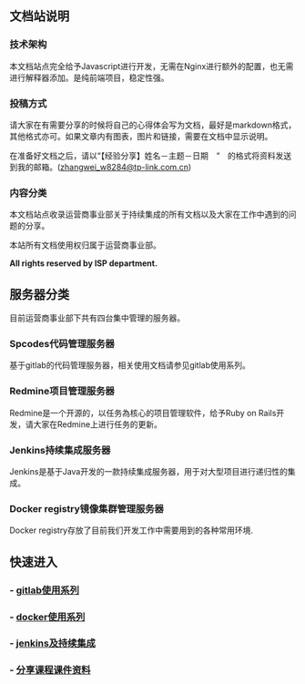 ## 文档站说明

### 技术架构
本文档站点完全给予Javascript进行开发，无需在Nginx进行额外的配置，也无需进行解释器添加。是纯前端项目，稳定性强。

### 投稿方式
请大家在有需要分享的时候将自己的心得体会写为文档，最好是markdown格式，其他格式亦可。如果文章内有图表，图片和链接，需要在文档中显示说明。

在准备好文档之后，请以“【经验分享】姓名－主题－日期　“　的格式将资料发送到我的邮箱。(zhangwei_w8284@tp-link.com.cn)

### 内容分类
本文档站点收录运营商事业部关于持续集成的所有文档以及大家在工作中遇到的问题的分享。


本站所有文档使用权归属于运营商事业部。

__All rights reserved by ISP department.__

## 服务器分类

目前运营商事业部下共有四台集中管理的服务器。

### Spcodes代码管理服务器
基于gitlab的代码管理服务器，相关使用文档请参见gitlab使用系列。

###  Redmine项目管理服务器
Redmine是一个开源的，以任务為核心的项目管理软件，给予Ruby on Rails开发，请大家在Redmine上进行任务的更新。

###  Jenkins持续集成服务器
Jenkins是基于Java开发的一款持续集成服务器，用于对大型项目进行递归性的集成。

###  Docker registry镜像集群管理服务器
Docker registry存放了目前我们开发工作中需要用到的各种常用环境.

## 快速进入

### - [gitlab使用系列](/doc/#/gitlab/index)
### - [docker使用系列](/doc/#/docker/index)
### - [jenkins及持续集成](/doc/#/jenkins/index)
### - [分享课程课件资料](/doc/#/share/index)


